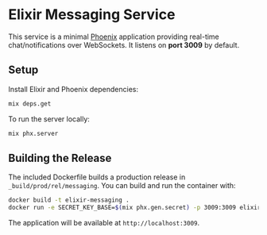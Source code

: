 # Elixir Messaging Service

This service is a minimal [Phoenix](https://www.phoenixframework.org/) application providing real-time chat/notifications over WebSockets. It listens on **port 3009** by default.

## Setup

Install Elixir and Phoenix dependencies:

```bash
mix deps.get
```

To run the server locally:

```bash
mix phx.server
```

## Building the Release

The included Dockerfile builds a production release in `_build/prod/rel/messaging`.
You can build and run the container with:

```bash
docker build -t elixir-messaging .
docker run -e SECRET_KEY_BASE=$(mix phx.gen.secret) -p 3009:3009 elixir-messaging
```

The application will be available at `http://localhost:3009`.
